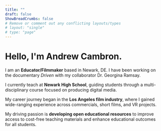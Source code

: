 ```yaml
---
title: ""
draft: false
ShowBreadCrumbs: false
# Remove or comment out any conflicting layouts/types
# layout: "single" 
# type: "page" 
---
```


# Hello, I'm Andrew Cambron.

I am an **Educator/Filmmaker** based in Newark, DE. I have been working on the documentary *Driven* with my collaborator Dr. Georgina Ramsay.

I currently teach at **Newark High School**, guiding students through a multi-disciplinary course focused on producing digital media.

My career journey began in the **Los Angeles film industry**, where I gained wide-ranging experience across commercials, short films, and VR projects. 

My driving passion is **developing open educational resources** to improve access to cost-free teaching materials and enhance educational outcomes for all students.
